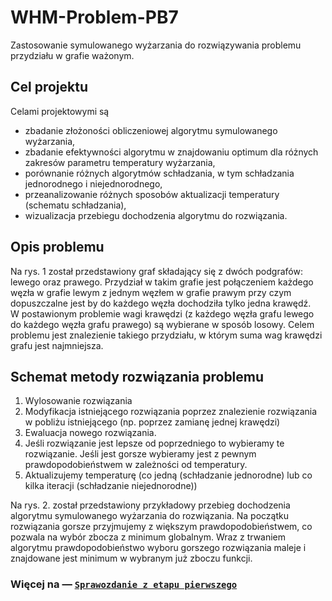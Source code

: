 # WHM-Problem-PB7
Zastosowanie symulowanego wyżarzania do rozwiązywania problemu przydziału w grafie ważonym.

## Cel projektu
Celami projektowymi są 
* zbadanie złożoności obliczeniowej algorytmu symulowanego wyżarzania, 
* zbadanie efektywności algorytmu w znajdowaniu optimum dla różnych zakresów parametru temperatury wyżarzania,
* porównanie różnych algorytmów schładzania, w tym schładzania jednorodnego i niejednorodnego,
* przeanalizowanie różnych sposobów aktualizacji temperatury (schematu schładzania),
* wizualizacja przebiegu dochodzenia algorytmu do rozwiązania.


## Opis problemu
Na rys. 1 został przedstawiony graf składający się z dwóch podgrafów: lewego oraz prawego.
Przydział w takim grafie jest połączeniem każdego węzła w grafie lewym z jednym węzłem w grafie prawym przy czym dopuszczalne jest by do każdego węzła dochodziła tylko jedna krawędź.  
W postawionym problemie wagi krawędzi (z każdego węzła grafu lewego do każdego węzła grafu prawego) są wybierane w sposób losowy.
Celem problemu jest znalezienie takiego przydziału, w którym suma wag krawędzi grafu jest najmniejsza.

## Schemat metody rozwiązania problemu
1. Wylosowanie rozwiązania
2. Modyfikacja istniejącego rozwiązania poprzez znalezienie rozwiązania w pobliżu istniejącego (np. poprzez zamianę jednej krawędzi)
3. Ewaluacja nowego rozwiązania.
4. Jeśli rozwiązanie jest lepsze od poprzedniego to wybieramy te rozwiązanie. Jeśli jest gorsze wybieramy jest z pewnym prawdopodobieństwem w zależności od temperatury.
5. Aktualizujemy temperaturę (co jedną (schładzanie jednorodne) lub co kilka iteracji (schładzanie niejednorodne))

Na rys. 2. został przedstawiony przykładowy przebieg dochodzenia algorytmu symulowanego wyżarzania do rozwiązania. Na początku rozwiązania gorsze przyjmujemy z większym prawdopodobieństwem, co pozwala na wybór zbocza z minimum globalnym. Wraz z trwaniem algorytmu prawdopodobieństwo wyboru gorszego rozwiązania maleje i znajdowane jest minimum w wybranym już zboczu funkcji. 


### Więcej na ― [`Sprawozdanie z etapu pierwszego`](https://docs.google.com/document/d/1WYCxnshAwNDnHHsAOg-h27Iu1ziimTfWvYYE1A3wL8E/edit?usp=sharing)
